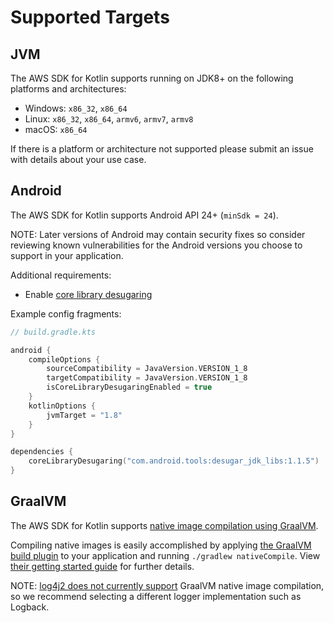 # Supported Targets

## JVM

The AWS SDK for Kotlin supports running on JDK8+ on the following platforms and architectures:

* Windows: `x86_32`, `x86_64`
* Linux: `x86_32`, `x86_64`, `armv6`, `armv7`, `armv8`
* macOS: `x86_64`

If there is a platform or architecture not supported please submit an issue with details about your use case.

## Android

The AWS SDK for Kotlin supports Android API 24+ (`minSdk = 24`).

NOTE: Later versions of Android may contain security fixes so consider reviewing known vulnerabilities
for the Android versions you choose to support in your application.

Additional requirements:

* Enable [core library desugaring](https://developer.android.com/studio/write/java8-support#library-desugaring)

Example config fragments:

```kotlin
// build.gradle.kts

android {
    compileOptions {
        sourceCompatibility = JavaVersion.VERSION_1_8
        targetCompatibility = JavaVersion.VERSION_1_8
        isCoreLibraryDesugaringEnabled = true
    }
    kotlinOptions {
        jvmTarget = "1.8"
    }
}

dependencies {
    coreLibraryDesugaring("com.android.tools:desugar_jdk_libs:1.1.5")
}
```

## GraalVM

The AWS SDK for Kotlin supports [native image compilation using GraalVM](https://www.graalvm.org/latest/reference-manual/native-image/).

Compiling native images is easily accomplished by applying [the GraalVM build plugin](https://github.com/graalvm/native-build-tools) to your application and running `./gradlew nativeCompile`.
View [their getting started guide](https://graalvm.github.io/native-build-tools/latest/gradle-plugin-quickstart.html) for further details.

NOTE: [log4j2 does not currently support](https://github.com/apache/logging-log4j2/issues/1539) GraalVM native image compilation, so we recommend selecting a different logger implementation such as Logback.